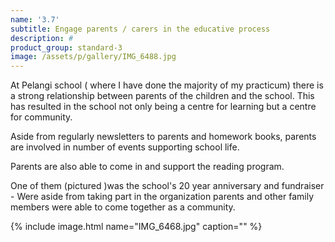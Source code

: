 ```yaml
---
name: '3.7'
subtitle: Engage parents / carers in the educative process
description: #
product_group: standard-3
image: /assets/p/gallery/IMG_6488.jpg
---
```

At Pelangi school ( where I have done the majority of my practicum) there is a strong relationship between parents of the children and the school. This has resulted in the school not only being a centre for learning but a centre for community.

Aside from regularly newsletters to parents and homework books, parents are involved in number of events supporting school life.

Parents are also able to come in and support the reading program.

One of them (pictured )was the school's 20 year anniversary and fundraiser - Were aside from taking part in the organization parents and other family members were able to come together as a community.

{% include image.html name="IMG_6468.jpg" caption="" %}
